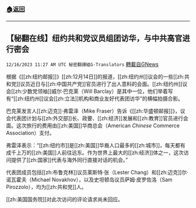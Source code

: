 ###  [:house:返回](README.md)
---


## 【秘翻在线】纽约共和党议员组团访华，与中共高官进行密会
`12/16/2023 11:27 AM UTC 秘密翻譯組G-Translators` [轉載自GNews](https://gnews.org/articles/2117131)

根据《[[zh:纽约邮报]]》[[zh:12月14日]]的报道，[[zh:纽约州]]议会的一些[[zh:共和党]]议员近日与[[zh:中国共产党]]官员进行了出人意料的会面。[[zh:纽约州]]议会[[zh:少数党领袖]]威尔·巴克莱（Will Barclay）是其中一位，他们举着写有“[[zh:纽约州]]议会[[zh:立法]]机构和商业友好代表团访华”的横幅拍摄合影。

巴克莱发言人[[zh:迈克]]·弗雷泽（Mike Fraser）告诉《[[zh:华盛顿邮报]]》，议会代表团计划与[[zh:外交部]]长、政要、[[zh:经济]]发展和[[zh:教育]]官员进行会面。这次旅行的费用由[[zh:美国]]华商总会（American _Chinese_ Commerce Association）支付。

弗雷泽表示：“[[zh:纽约市]]是[[zh:美国]]华裔人口最多的[[zh:城市]]，每天都有成千上万的[[zh:美国]]人前往远东。作为世界上最大的[[zh:经济]]体之一，这次访问提供了[[zh:国家]]代表与海外同行直接对话的机会。”

代表团成员包括[[zh:布鲁克林]]议员莱斯特·张（Lester Chang）和[[zh:迈克]]尔·诺瓦霍夫（Michael Novakhov），以及史坦顿岛议员萨姆·皮罗佐洛（Sam Pirozzolo），均为[[zh:共和党]]人。

[[zh:美国国务院]]对此次访问的评论请求尚未回应。
